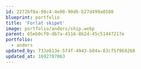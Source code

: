 ```yaml
---
id: 2272bf0a-98c4-4e00-90d6-b27d499a0580
blueprint: portfolio
title: 'Forlat skipet'
image: portfolio/anders/ship.webp
parent: 65eb0cf0-db7a-4116-8b2d-45c51447217e
portfolio:
  - anders
updated_by: 733e613e-5f4f-4943-b04a-83cf5f969268
updated_at: 1692707063
---
```

